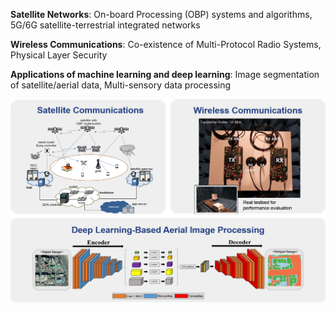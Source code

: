 **Satellite Networks**: On-board Processing (OBP) systems and algorithms, 5G/6G satellite-terrestrial integrated networks 


**Wireless Communications**: Co-existence of Multi-Protocol Radio Systems, Physical Layer Security


**Applications of machine learning and deep learning**: Image segmentation of satellite/aerial data, Multi-sensory data processing


![image](/assets/img/research.png)
